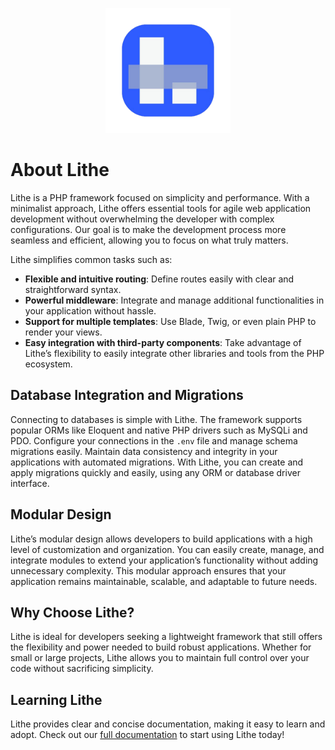 <p align="center">
  <img src="lithecore.png" alt="Lithe Logo" width="200"/>
</p>

# About Lithe

Lithe is a PHP framework focused on simplicity and performance. With a minimalist approach, Lithe offers essential tools for agile web application development without overwhelming the developer with complex configurations. Our goal is to make the development process more seamless and efficient, allowing you to focus on what truly matters.

Lithe simplifies common tasks such as:

- **Flexible and intuitive routing**: Define routes easily with clear and straightforward syntax.
- **Powerful middleware**: Integrate and manage additional functionalities in your application without hassle.
- **Support for multiple templates**: Use Blade, Twig, or even plain PHP to render your views.
- **Easy integration with third-party components**: Take advantage of Lithe’s flexibility to easily integrate other libraries and tools from the PHP ecosystem.

## Database Integration and Migrations

Connecting to databases is simple with Lithe. The framework supports popular ORMs like Eloquent and native PHP drivers such as MySQLi and PDO. Configure your connections in the `.env` file and manage schema migrations easily. Maintain data consistency and integrity in your applications with automated migrations. With Lithe, you can create and apply migrations quickly and easily, using any ORM or database driver interface.

## Modular Design

Lithe’s modular design allows developers to build applications with a high level of customization and organization. You can easily create, manage, and integrate modules to extend your application’s functionality without adding unnecessary complexity. This modular approach ensures that your application remains maintainable, scalable, and adaptable to future needs.

## Why Choose Lithe?

Lithe is ideal for developers seeking a lightweight framework that still offers the flexibility and power needed to build robust applications. Whether for small or large projects, Lithe allows you to maintain full control over your code without sacrificing simplicity.

## Learning Lithe

Lithe provides clear and concise documentation, making it easy to learn and adopt. Check out our [full documentation](https://lithecore.vercel.app) to start using Lithe today!
